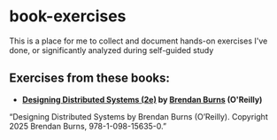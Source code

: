 # book-exercises
This is a place for me to collect and document hands-on exercises I've done, or significantly analyzed during self-guided study

## Exercises from these books:
* **[Designing Distributed Systems (2e)][designing-distributed-systems] by [Brendan Burns][brendan-burns] (O'Reilly)** 

[designing-distributed-systems]:
    https://learning.oreilly.com/library/view/designing-distributed-systems/9781098156343/ 
    “Designing Distributed Systems by Brendan Burns (O’Reilly). Copyright 2025 Brendan Burns, 978-1-098-15635-0.”

[brendan-burns]: https://learning.oreilly.com/search/?q=author%3A%22Brendan%20Burns%22&order_by=relevance&rows=100&language_with_transcripts=en

